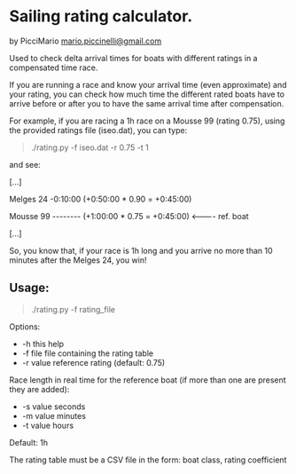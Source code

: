 # Sailing rating calculator.
by PicciMario <mario.piccinelli@gmail.com>

Used to check delta arrival times for boats with different ratings
in a compensated time race.

If you are running a race and know your arrival time (even approximate)
and your rating, you can check how much time the different rated boats
have to arrive before or after you to have the same arrival time after
compensation.

For example, if you are racing a 1h race on a Mousse 99 (rating 0.75), 
using the provided ratings file (iseo.dat), you can type:

<blockquote>
./rating.py -f iseo.dat -r 0.75 -t 1
</blockquote>

and see:

[...]

Melges 24        -0:10:00    (+0:50:00 * 0.90 = +0:45:00)  

Mousse 99        --------    (+1:00:00 * 0.75 = +0:45:00)  <---- ref. boat

[...]

So, you know that, if your race is 1h long and you arrive no more than 
10 minutes after the Melges 24, you win!

## Usage: 

<blockquote>
./rating.py -f rating_file
</blockquote>

Options:

* -h          this help
* -f file     file containing the rating table
* -r value    reference rating (default: 0.75)

Race length in real time for the reference boat
(if more than one are present they are added):

* -s value    seconds
* -m value    minutes
* -t value    hours

Default: 1h

The rating table must be a CSV file in the form:
boat class, rating coefficient